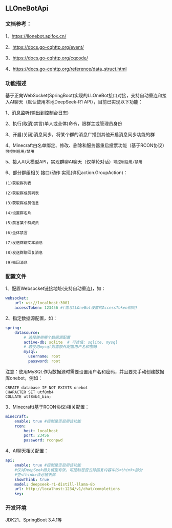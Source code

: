 ## LLOneBotApi

### 文档参考：

1、https://llonebot.apifox.cn/

2、https://docs.go-cqhttp.org/event/

3、https://docs.go-cqhttp.org/cqcode/

4、https://docs.go-cqhttp.org/reference/data_struct.html


### 功能描述

基于正向WebSocket(SpringBoot)实现的LLOneBot接口对接，支持自动重连和接入AI聊天（默认使用本地DeepSeek-R1 API），目前已实现以下功能：

1、消息监听(输出到控制台日志)

2、执行(取消)禁言(单人或全体)命令，限群主或管理员身份

3、开启(关闭)消息同步，将某个群的消息广播到其他开启消息同步功能的群

4、Minecraft白名单绑定、修改、删除和服务器重启投票功能（基于RCON协议）`可控制启用/禁用`

5、接入AI大模型API，实现群聊AI聊天（仅单轮对话）`可控制启用/禁用`

6、部分群组相关 接口/动作 实现(详见action.GroupAction)：
    
    (1)获取群列表
        
    (2)获取群成员列表
    
    (3)获取群成员信息
    
    (4)设置群名片
    
    (5)禁言某个群成员
    
    (6)全体禁言
    
    (7)发送群聊文本消息
    
    (8)发送群聊回复消息
    
    (9)撤回消息

### 配置文件

1、配置Websocket链接地址(支持自动重连)，如：

```yaml
websocket:
    url: ws://localhost:3001
    accessToken: 123456 #(需与LLOneBot设置的AccessToken相同)
```

2、指定数据源配置，如：

```yaml
spring:
    datasource:
        # 选择使用哪个数据源配置
        active-db: sqlite  # 可选值: sqlite, mysql
        # 若使用mysql则需额外配置用户名和密码
        mysql:
          username: root
          password: root
```

注意：使用MySQL作为数据源时需要设置用户名和密码，并且要先手动创建数据库onebot，例如：

```mysql
CREATE database IF NOT EXISTS onebot
CHARACTER SET utf8mb4
COLLATE utf8mb4_bin;
```

3、Minecraft(基于RCON协议)相关配置：

```yaml
minecraft:
    enable: true #控制是否启用该功能
    rcon:
        host: localhost
        port: 23456
        password: rconpwd
```

4、AI聊天相关配置：

```yaml
api:
    enable: true #控制是否启用该功能
    #仅对DeepSeek相关模型有效，可控制是否去除回复内容中的<think>部分
    #空<think>块必被去除
    showThink: true
    model: deepseek-r1-distill-llama-8b
    url: http://localhost:1234/v1/chat/completions
    key:
```

### 开发环境

JDK21、SpringBoot 3.4.1等
